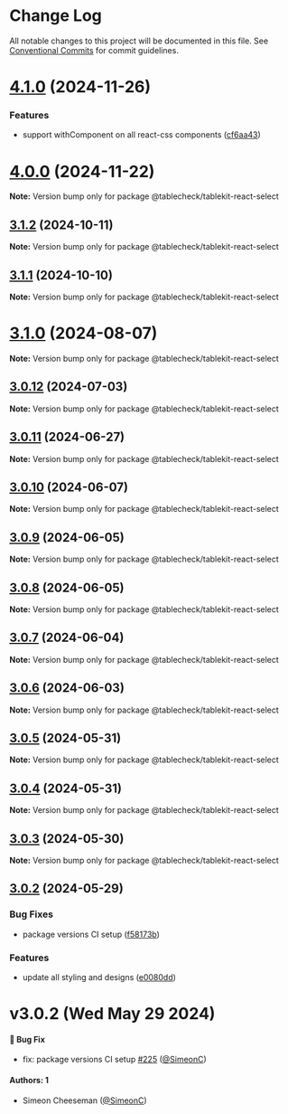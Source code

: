 # Change Log

All notable changes to this project will be documented in this file.
See [Conventional Commits](https://conventionalcommits.org) for commit guidelines.

# [4.1.0](https://github.com/tablecheck/tablekit/compare/@tablecheck/tablekit-react-select@4.0.0...@tablecheck/tablekit-react-select@4.1.0) (2024-11-26)


### Features

* support withComponent on all react-css components ([cf6aa43](https://github.com/tablecheck/tablekit/commit/cf6aa43e426341c8e0ec243ed3a7bc15c3d0d494))





# [4.0.0](https://github.com/tablecheck/tablekit/compare/@tablecheck/tablekit-react-select@3.1.2...@tablecheck/tablekit-react-select@4.0.0) (2024-11-22)

**Note:** Version bump only for package @tablecheck/tablekit-react-select





## [3.1.2](https://github.com/tablecheck/tablekit/compare/@tablecheck/tablekit-react-select@3.1.1...@tablecheck/tablekit-react-select@3.1.2) (2024-10-11)

**Note:** Version bump only for package @tablecheck/tablekit-react-select





## [3.1.1](https://github.com/tablecheck/tablekit/compare/@tablecheck/tablekit-react-select@3.1.0...@tablecheck/tablekit-react-select@3.1.1) (2024-10-10)

**Note:** Version bump only for package @tablecheck/tablekit-react-select





# [3.1.0](https://github.com/tablecheck/tablekit/compare/@tablecheck/tablekit-react-select@3.0.12...@tablecheck/tablekit-react-select@3.1.0) (2024-08-07)

**Note:** Version bump only for package @tablecheck/tablekit-react-select





## [3.0.12](https://github.com/tablecheck/tablekit/compare/@tablecheck/tablekit-react-select@3.0.11...@tablecheck/tablekit-react-select@3.0.12) (2024-07-03)

**Note:** Version bump only for package @tablecheck/tablekit-react-select





## [3.0.11](https://github.com/tablecheck/tablekit/compare/@tablecheck/tablekit-react-select@3.0.10...@tablecheck/tablekit-react-select@3.0.11) (2024-06-27)

**Note:** Version bump only for package @tablecheck/tablekit-react-select





## [3.0.10](https://github.com/tablecheck/tablekit/compare/@tablecheck/tablekit-react-select@3.0.9...@tablecheck/tablekit-react-select@3.0.10) (2024-06-07)

**Note:** Version bump only for package @tablecheck/tablekit-react-select





## [3.0.9](https://github.com/tablecheck/tablekit/compare/@tablecheck/tablekit-react-select@3.0.8...@tablecheck/tablekit-react-select@3.0.9) (2024-06-05)

**Note:** Version bump only for package @tablecheck/tablekit-react-select





## [3.0.8](https://github.com/tablecheck/tablekit/compare/@tablecheck/tablekit-react-select@3.0.7...@tablecheck/tablekit-react-select@3.0.8) (2024-06-05)

**Note:** Version bump only for package @tablecheck/tablekit-react-select





## [3.0.7](https://github.com/tablecheck/tablekit/compare/@tablecheck/tablekit-react-select@3.0.6...@tablecheck/tablekit-react-select@3.0.7) (2024-06-04)

**Note:** Version bump only for package @tablecheck/tablekit-react-select





## [3.0.6](https://github.com/tablecheck/tablekit/compare/@tablecheck/tablekit-react-select@3.0.5...@tablecheck/tablekit-react-select@3.0.6) (2024-06-03)

**Note:** Version bump only for package @tablecheck/tablekit-react-select





## [3.0.5](https://github.com/tablecheck/tablekit/compare/@tablecheck/tablekit-react-select@3.0.4...@tablecheck/tablekit-react-select@3.0.5) (2024-05-31)

**Note:** Version bump only for package @tablecheck/tablekit-react-select





## [3.0.4](https://github.com/tablecheck/tablekit/compare/@tablecheck/tablekit-react-select@3.0.3...@tablecheck/tablekit-react-select@3.0.4) (2024-05-31)

**Note:** Version bump only for package @tablecheck/tablekit-react-select





## [3.0.3](https://github.com/tablecheck/tablekit/compare/@tablecheck/tablekit-react-select@3.0.2...@tablecheck/tablekit-react-select@3.0.3) (2024-05-30)

**Note:** Version bump only for package @tablecheck/tablekit-react-select





## [3.0.2](https://github.com/tablecheck/tablekit/compare/@tablecheck/tablekit-react-select@3.0.0-next.32...@tablecheck/tablekit-react-select@3.0.2) (2024-05-29)


### Bug Fixes

* package versions CI setup ([f58173b](https://github.com/tablecheck/tablekit/commit/f58173b46547ceca7c70ad1226acbc9de579387c))


### Features

* update all styling and designs ([e0080dd](https://github.com/tablecheck/tablekit/commit/e0080dd5d8d5147a02a7d2fbdf667dc3e27b37f2))





# v3.0.2 (Wed May 29 2024)

#### 🐛 Bug Fix

- fix: package versions CI setup [#225](https://github.com/tablecheck/tablekit/pull/225) ([@SimeonC](https://github.com/SimeonC))

#### Authors: 1

- Simeon Cheeseman ([@SimeonC](https://github.com/SimeonC))
